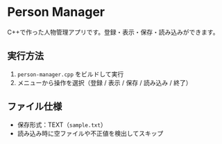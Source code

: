# Person Manager

C++で作った人物管理アプリです。登録・表示・保存・読み込みができます。

## 実行方法

1. `person-manager.cpp` をビルドして実行
2. メニューから操作を選択（登録 / 表示 / 保存 / 読み込み / 終了）

## ファイル仕様

- 保存形式：TEXT（`sample.txt`）
- 読み込み時に空ファイルや不正値を検出してスキップ
